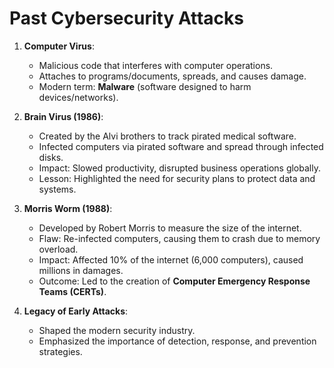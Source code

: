 # Past Cybersecurity Attacks

1. **Computer Virus**:
   - Malicious code that interferes with computer operations.
   - Attaches to programs/documents, spreads, and causes damage.
   - Modern term: **Malware** (software designed to harm devices/networks).

2. **Brain Virus (1986)**:
   - Created by the Alvi brothers to track pirated medical software.
   - Infected computers via pirated software and spread through infected disks.
   - Impact: Slowed productivity, disrupted business operations globally.
   - Lesson: Highlighted the need for security plans to protect data and systems.

3. **Morris Worm (1988)**:
   - Developed by Robert Morris to measure the size of the internet.
   - Flaw: Re-infected computers, causing them to crash due to memory overload.
   - Impact: Affected 10% of the internet (6,000 computers), caused millions in damages.
   - Outcome: Led to the creation of **Computer Emergency Response Teams (CERTs)**.

4. **Legacy of Early Attacks**:
   - Shaped the modern security industry.
   - Emphasized the importance of detection, response, and prevention strategies.
